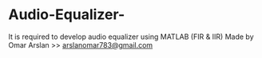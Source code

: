# Audio-Equalizer-
It is required to develop audio equalizer using MATLAB (FIR & IIR)
Made by Omar Arslan >> arslanomar783@gmail.com
